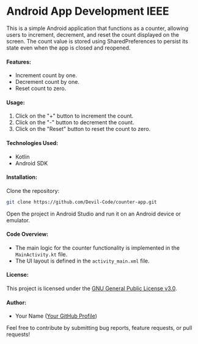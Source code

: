 # Android App Development IEEE

This is a simple Android application that functions as a counter, allowing users to increment, decrement, and reset the count displayed on the screen. The count value is stored using SharedPreferences to persist its state even when the app is closed and reopened.

#### Features:
- Increment count by one.
- Decrement count by one.
- Reset count to zero.

#### Usage:
1. Click on the "+" button to increment the count.
2. Click on the "-" button to decrement the count.
3. Click on the "Reset" button to reset the count to zero.

#### Technologies Used:
- Kotlin
- Android SDK

#### Installation:
Clone the repository:
```bash
git clone https://github.com/Devil-Code/counter-app.git
```
Open the project in Android Studio and run it on an Android device or emulator.

#### Code Overview:
- The main logic for the counter functionality is implemented in the `MainActivity.kt` file.
- The UI layout is defined in the `activity_main.xml` file.

#### License:
This project is licensed under the [GNU General Public License v3.0](LICENSE).

#### Author:
- Your Name ([Your GitHub Profile](https://github.com/Devil-Code))

Feel free to contribute by submitting bug reports, feature requests, or pull requests!
